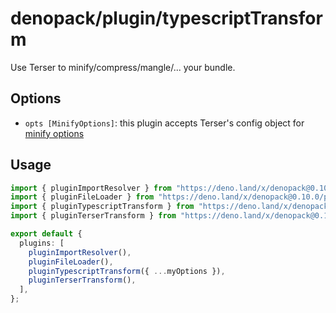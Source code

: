 # denopack/plugin/typescriptTransform

Use Terser to minify/compress/mangle/... your bundle.

## Options

- `opts [MinifyOptions]`: this plugin accepts Terser's config object for [minify options](https://terser.org/docs/api-reference#minify-options)

## Usage

```ts
import { pluginImportResolver } from "https://deno.land/x/denopack@0.10.0/plugin/importResolver/mod.ts";
import { pluginFileLoader } from "https://deno.land/x/denopack@0.10.0/plugin/fileLoader/mod.ts";
import { pluginTypescriptTransform } from "https://deno.land/x/denopack@0.10.0/plugin/typescriptTransform/mod.ts";
import { pluginTerserTransform } from "https://deno.land/x/denopack@0.10.0/plugin/terserTransform/mod.ts";

export default {
  plugins: [
    pluginImportResolver(),
    pluginFileLoader(),
    pluginTypescriptTransform({ ...myOptions }),
    pluginTerserTransform(),
  ],
};
```
